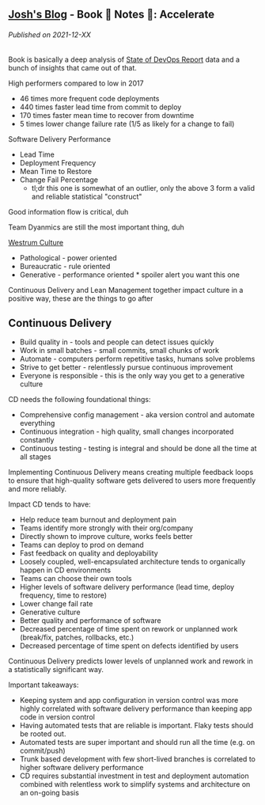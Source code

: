 <!--
post_description: Book 📖 Notes 📝: Accelerate
-->
[Josh's Blog](https://github.com/seajoshc) - Book 📖 Notes 📝: Accelerate
---

###### Published on 2021-12-XX

Book is basically a deep analysis of [State of DevOps Report](https://duckduckgo.com/?q=state+of+devops+report&ia=web) data and a bunch of insights that came out of that. 

High performers compared to low in 2017
- 46 times more frequent code deployments
- 440 times faster lead time from commit to deploy
- 170 times faster mean time to recover from downtime
- 5 times lower change failure rate (1/5 as likely for a change to fail)

Software Delivery Performance
- Lead Time
- Deployment Frequency
- Mean Time to Restore
- Change Fail Percentage
    - tl;dr this one is somewhat of an outlier, only the above 3 form a valid and reliable statistical "construct"

Good information flow is critical, duh

Team Dyanmics are still the most important thing, duh

[Westrum Culture](https://cloud.google.com/architecture/devops/devops-culture-westrum-organizational-culture)
- Pathological - power oriented
- Bureaucratic - rule oriented
- Generative - performance oriented * spoiler alert you want this one

Continuous Delivery and Lean Management together impact culture in a positive way, these are the things to go after

## Continuous Delivery

- Build quality in - tools and people can detect issues quickly
- Work in small batches - small commits, small chunks of work
- Automate - computers perform repetitive tasks, humans solve problems
- Strive to get better - relentlessly pursue continuous improvement
- Everyone is responsible - this is the only way you get to a generative culture

CD needs the following foundational things:
- Comprehensive config management - aka version control and automate everything
- Continuous integration - high quality, small changes incorporated constantly
- Continuous testing - testing is integral and should be done all the time at all stages

Implementing Continuous Delivery means creating multiple feedback loops to ensure that high-quality software gets delivered to users more frequently and more reliably.

Impact CD tends to have:
- Help reduce team burnout and deployment pain
- Teams identify more strongly with their org/company
- Directly shown to improve culture, works feels better
- Teams can deploy to prod on demand
- Fast feedback on quality and deployability
- Loosely coupled, well-encapsulated architecture tends to organically happen in CD environments
- Teams can choose their own tools
- Higher levels of software delivery performance (lead time, deploy frequency, time to restore)
- Lower change fail rate
- Generative culture
- Better quality and performance of software 
- Decreased percentage of time spent on rework or unplanned work (break/fix, patches, rollbacks, etc.)
- Decreased percentage of time spent on defects identified by users

Continuous Delivery predicts lower levels of unplanned work and rework in a statistically significant way.

Important takeaways:
- Keeping system and app configuration in version control was more highly correlated with software delivery performance than keeping app code in version control
- Having automated tests that are reliable is important. Flaky tests should be rooted out.
- Automated tests are super important and should run all the time (e.g. on commit/push)
- Trunk based development with few short-lived branches is correlated to higher software delivery performance
- CD requires substantial investment in test and deployment automation combined with relentless work to simplify systems and architecture on an on-going basis
